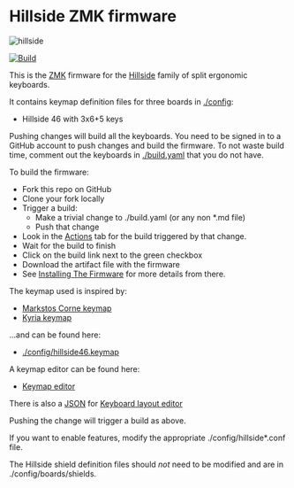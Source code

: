 # Hillside ZMK firmware

![hillside](https://imgur.com/emWDXiT.png)

[![Build](https://github.com/wdmnn/zmk-config/actions/workflows/build.yml/badge.svg)](https://github.com/wdmnn/zmk-config/actions/workflows/build.yml)

This is the [ZMK](https://zmk.dev/docs) firmware
 for the [Hillside](https://github.com/mmccoyd/hillside) family of split ergonomic keyboards.

It contains keymap definition files for three boards in [./config](./config):

 - Hillside 46 with 3x6+5 keys

Pushing changes will build all the keyboards. You need to be signed in to a GitHub account to push changes and build the firmware. To not waste build time, comment out the keyboards in [./build.yaml](./build.yaml) that you do not have.

To build the firmware:

- Fork this repo on GitHub
- Clone your fork locally
- Trigger a build:
  - Make a trivial change to ./build.yaml (or any non *.md file)
  - Push that change
- Look in the [Actions](https://github.com/wdmnn/zmk-config/actions) tab
     for the build triggered by that change. 
- Wait for the build to finish
- Click on the build link next to the green checkbox
- Download the artifact file with the firmware
- See [Installing The Firmware](https://zmk.dev/docs/user-setup#installing-the-firmware)
  for more details from there.

The keymap used is inspired by:

- [Markstos Corne keymap](https://mark.stosberg.com/markstos-corne-3x5-1-keyboard-layout/)
- [Kyria keymap](https://keymapdb.com/keymaps/default-kyria/)

...and can be found here:
- [./config/hillside46.keymap](./config/hillside46.keymap)

A keymap editor can be found here:
- [Keymap editor](https://nickcoutsos.github.io/keymap-editor)

There is also a [JSON](./config/hillside-46.json) for [Keyboard layout editor](http://www.keyboard-layout-editor.com/#/)

Pushing the change will trigger a build as above.

If you want to enable features,
  modify the appropriate ./config/hillside*.conf file.

The Hillside shield definition files should *not* need to be modified and are in ./config/boards/shields.
